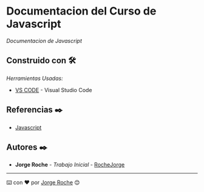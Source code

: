 # Documentacion del Curso de Javascript

_Documentacion de Javascript_

## Construido con 🛠️

_Herramientas Usadas:_

- [VS CODE](https://code.visualstudio.com/) - Visual Studio Code

## Referencias ✒️

- [Javascript](https://developer.mozilla.org/es/docs/Web/JavaScript)

## Autores ✒️

- **Jorge Roche** - _Trabajo Inicial_ - [RocheJorge](https://github.com/RocheJorge)

---

⌨️ con ❤️ por [Jorge Roche](https://github.com/RocheJorge) 😊
